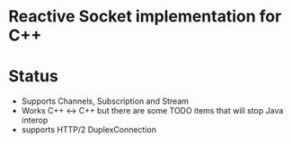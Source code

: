 # Reactive Socket implementation for C++

# Status

- Supports Channels, Subscription and Stream
- Works C++ <-> C++ but there are some TODO items that will stop Java interop
- supports HTTP/2 DuplexConnection 

